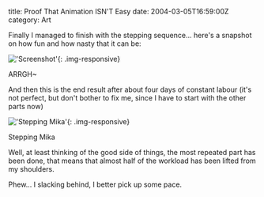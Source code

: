 title: Proof That Animation ISN'T Easy
date: 2004-03-05T16:59:00Z
category: Art

Finally I managed to finish with the stepping sequence… here's a snapshot on how fun and how nasty that it can be:

!['Screenshot'](http://img32.photobucket.com/albums/v95/seh_hui/animation.jpg){: .img-responsive}

ARRGH~ 

And then this is the end result after about four days of constant labour (it's not perfect, but don't bother to fix me, since I have to start with the other parts now)

!['Stepping Mika'](http://img32.photobucket.com/albums/v95/seh_hui/stepping.gif){: .img-responsive}

Stepping Mika

Well, at least thinking of the good side of things, the most repeated part has been done, that means that almost half of the workload has been lifted from my shoulders.

Phew… I slacking behind, I better pick up some pace.
